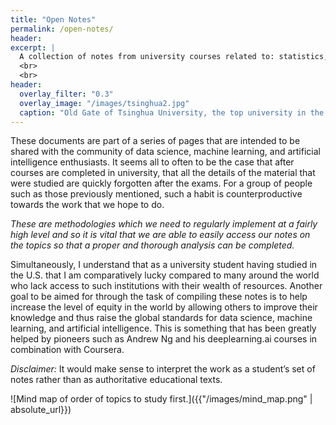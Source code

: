 ```yaml
---
title: "Open Notes"
permalink: /open-notes/
header:
excerpt: |
  A collection of notes from university courses related to: statistics, machine learning, and artificial intelligence. These notes are reproduced in a format more easily referenceable to others and myself.
  <br>
  <br>
header:
  overlay_filter: "0.3"
  overlay_image: "/images/tsinghua2.jpg"
  caption: "Old Gate of Tsinghua University, the top university in the country, Beijing, China. Photo credit: [**Jaren Lim**](https://unsplash.com/@jarenlim)"
---
```


These documents are part of a series of pages that are intended to be shared with the community of data science, machine learning, and artificial intelligence enthusiasts. It seems all to often to be the case that after courses are completed in university, that all the details of the material that were studied are quickly forgotten after the exams. For a group of people such as those previously mentioned, such a habit is counterproductive towards the work that we hope to do.

*These are methodologies which we need to regularly implement at a fairly high level and so it is vital that we are able to easily access our notes on the topics so that a proper and thorough analysis can be completed.*

Simultaneously, I understand that as a university student having studied in the U.S. that I am comparatively lucky compared to many around the world who lack access to such institutions with their wealth of resources. Another goal to be aimed for through the task of compiling these notes is to help increase the level of equity in the world by allowing others to improve their knowledge and thus raise the global standards for data science, machine learning, and artificial intelligence. This is something that has been greatly helped by pioneers such as Andrew Ng and his deeplearning.ai courses in combination with Coursera.

*Disclaimer:* It would make sense to interpret the work as a student’s set of notes rather than as authoritative educational texts.

![Mind map of order of topics to study first.]({{"/images/mind_map.png" | absolute_url}})
